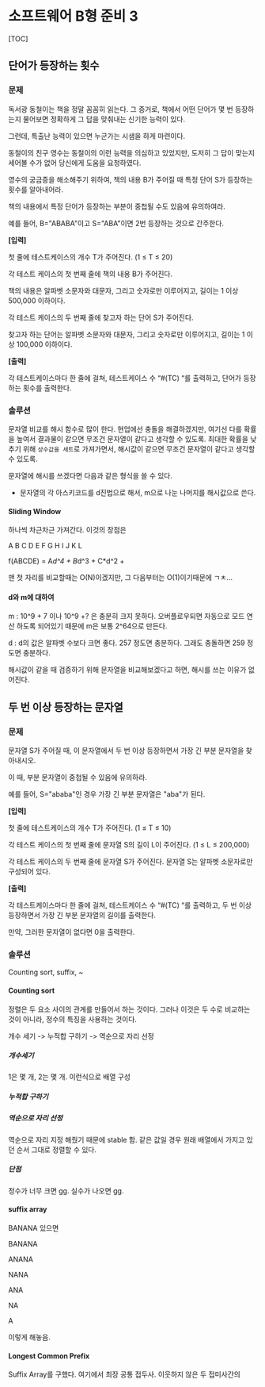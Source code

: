 # 소프트웨어 B형 준비 3

[TOC]

## 단어가 등장하는 횟수

### 문제

  독서광 동철이는 책을 정말 꼼꼼히 읽는다. 그 증거로, 책에서 어떤 단어가 몇 번 등장하는지 물어보면 정확하게 그 답을 맞춰내는 신기한 능력이 있다.

그런데, 특출난 능력이 있으면 누군가는 시샘을 하게 마련이다.

동철이의 친구 영수는 동철이의 이런 능력을 의심하고 있었지만, 도저히 그 답이 맞는지 세어볼 수가 없어 당신에게 도움을 요청하였다.

영수의 궁금증을 해소해주기 위하여, 책의 내용 B가 주어질 때 특정 단어 S가 등장하는 횟수를 알아내어라.

책의 내용에서 특정 단어가 등장하는 부분이 중첩될 수도 있음에 유의하여라.

예를 들어, B="ABABA"이고 S="ABA"이면 2번 등장하는 것으로 간주한다.


**[입력]**

첫 줄에 테스트케이스의 개수 T가 주어진다. (1 ≤ T ≤ 20)

각 테스트 케이스의 첫 번째 줄에 책의 내용 B가 주어진다.

책의 내용은 알파벳 소문자와 대문자, 그리고 숫자로만 이루어지고, 길이는 1 이상 500,000 이하이다.

각 테스트 케이스의 두 번째 줄에 찾고자 하는 단어 S가 주어진다.

찾고자 하는 단어는 알파벳 소문자와 대문자, 그리고 숫자로만 이루어지고, 길이는 1 이상 100,000 이하이다.

**[출력]**

각 테스트케이스마다 한 줄에 걸쳐, 테스트케이스 수 “#(TC) “를 출력하고, 단어가 등장하는 횟수를 출력한다.  

### 솔루션

문자열 비교를 해시 함수로 많이 한다.  현업에선 충돌을 해결하겠지만, 여기선 다를 확률을 높여서 결과물이 같으면 무조건 문자열이 같다고 생각할 수 있도록.  최대한 확률을 낮추기 위해 `상수값을 세트`로 가져가면서, 해시값이 같으면 무조건 문자열이 같다고 생각할 수 있도록. 

 문자열에 해시를 쓰겠다면 다음과 같은 형식을 쓸 수 있다.  

- 문자열의 각 아스키코드를 d진법으로 해서, m으로 나눈 나머지를 해시값으로 쓴다. 

#### Sliding Window

하나씩 차근차근 가져간다. 이것의 장점은 

A B C D E F G H I J K L

f(ABCDE) = A*d^4 + B*d^3 +  C*d^2 + 

맨 첫 자리를 비교할때는 O(N)이겠지만, 그 다음부터는 O(1)이기때문에 ㄱㅊ...

#### d와 m에 대하여

m : 10^9 + 7 이나 10^9 +? 은 충분히 크지 못하다. 오버플로우되면 자동으로 모드 연산 하도록 되어있기 때문에 m은 보통 2^64으로 만든다. 

d : d의 값은 알파벳 수보다 크면 좋다. 257 정도면 충분하다.  그래도 충돌하면 259 정도면 충분하다. 

해시값이 같을 때 검증하기 위해 문자열을 비교해보겠다고 하면, 해시를 쓰는 이유가 없어진다.

## 두 번 이상 등장하는 문자열

### 문제

  문자열 S가 주어질 때, 이 문자열에서 두 번 이상 등장하면서 가장 긴 부분 문자열을 찾아내시오.

이 때, 부분 문자열이 중첩될 수 있음에 유의하라.

예를 들어, S="ababa"인 경우 가장 긴 부분 문자열은 "aba"가 된다.


**[입력]**

첫 줄에 테스트케이스의 개수 T가 주어진다. (1 ≤ T ≤ 10)

각 테스트 케이스의 첫 번째 줄에 문자열 S의 길이 L이 주어진다. (1 ≤ L ≤ 200,000)

각 테스트 케이스의 두 번째 줄에 문자열 S가 주어진다. 문자열 S는 알파벳 소문자로만 구성되어 있다.

**[출력]**

각 테스트케이스마다 한 줄에 걸쳐, 테스트케이스 수 “#(TC) “를 출력하고, 두 번 이상 등장하면서 가장 긴 부분 문자열의 길이를 출력한다.

만약, 그러한 문자열이 없다면 0을 출력한다.  

### 솔루션

Counting sort, suffix, ~

#### Counting sort

정렬은 두 요소 사이의 관계를 만들어서 하는 것이다. 그러나 이것은 두 수로 비교하는 것이 아니라, 정수의 특징을 사용하는 것이다.

개수 세기 -> 누적합 구하기 -> 역순으로 자리 선정

##### 개수세기

1은 몇 개, 2는 몇 개. 이런식으로 배열 구성

##### 누적합 구하기

##### 역순으로 자리 선정

역순으로 자리 지정 해줬기 때문에 stable 함. 같은 값일 경우 원래 배열에서 가지고 있던 순서 그대로 정렬할 수 있다.

##### 단점

정수가 너무 크면 gg. 실수가 나오면 gg.

#### suffix array

BANANA 있으면

BANANA

ANANA

NANA

ANA

NA

A

이렇게 해놓음.

#### Longest Common Prefix

 Suffix Array를 구했다. 여기에서 최장 공통 접두사. 이웃하지 않은 두 접미사간의 